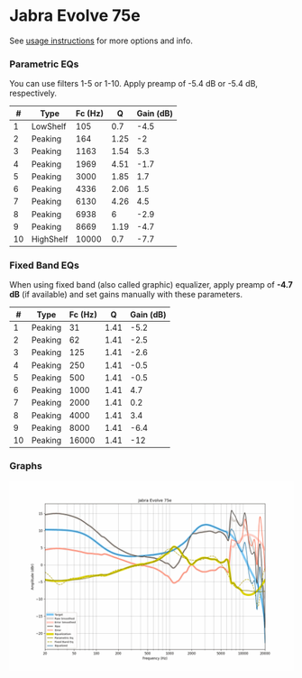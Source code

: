 # Jabra Evolve 75e
See [usage instructions](https://github.com/jaakkopasanen/AutoEq#usage) for more options and info.

### Parametric EQs
You can use filters 1-5 or 1-10. Apply preamp of -5.4 dB or -5.4 dB, respectively.

|   # | Type      |   Fc (Hz) |    Q |   Gain (dB) |
|-----|-----------|-----------|------|-------------|
|   1 | LowShelf  |       105 | 0.7  |        -4.5 |
|   2 | Peaking   |       164 | 1.25 |        -2   |
|   3 | Peaking   |      1163 | 1.54 |         5.3 |
|   4 | Peaking   |      1969 | 4.51 |        -1.7 |
|   5 | Peaking   |      3000 | 1.85 |         1.7 |
|   6 | Peaking   |      4336 | 2.06 |         1.5 |
|   7 | Peaking   |      6130 | 4.26 |         4.5 |
|   8 | Peaking   |      6938 | 6    |        -2.9 |
|   9 | Peaking   |      8669 | 1.19 |        -4.7 |
|  10 | HighShelf |     10000 | 0.7  |        -7.7 |

### Fixed Band EQs
When using fixed band (also called graphic) equalizer, apply preamp of **-4.7 dB** (if available) and set gains manually with these parameters.

|   # | Type    |   Fc (Hz) |    Q |   Gain (dB) |
|-----|---------|-----------|------|-------------|
|   1 | Peaking |        31 | 1.41 |        -5.2 |
|   2 | Peaking |        62 | 1.41 |        -2.5 |
|   3 | Peaking |       125 | 1.41 |        -2.6 |
|   4 | Peaking |       250 | 1.41 |        -0.5 |
|   5 | Peaking |       500 | 1.41 |        -0.5 |
|   6 | Peaking |      1000 | 1.41 |         4.7 |
|   7 | Peaking |      2000 | 1.41 |         0.2 |
|   8 | Peaking |      4000 | 1.41 |         3.4 |
|   9 | Peaking |      8000 | 1.41 |        -6.4 |
|  10 | Peaking |     16000 | 1.41 |       -12   |

### Graphs
![](./Jabra%20Evolve%2075e.png)
